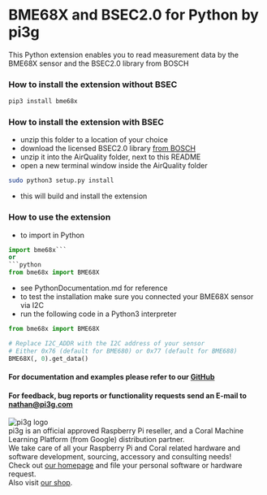 # BME68X and BSEC2.0 for Python by pi3g

This Python extension enables you to read measurement data by the BME68X sensor and the BSEC2.0 library from BOSCH

### How to install the extension without BSEC
```bash
pip3 install bme68x
```

### How to install the extension with BSEC
- unzip this folder to a location of your choice
- download the licensed BSEC2.0 library [from BOSCH](https://www.bosch-sensortec.com/software-tools/software/bme688-software/)
- unzip it into the AirQuality folder, next to this README
- open a new terminal window inside the AirQuality folder
```bash
sudo python3 setup.py install
```
- this will build and install the extension

### How to use the extension
- to import in Python
```python
import bme68x```
or
```python
from bme68x import BME68X
```
- see PythonDocumentation.md for reference
- to test the installation make sure you connected your BME68X sensor via I2C
- run the following code in a Python3 interpreter
```python
from bme68x import BME68X

# Replace I2C_ADDR with the I2C address of your sensor
# Either 0x76 (default for BME680) or 0x77 (default for BME688)
BME68X(, 0).get_data()
```

#### For documentation and examples please refer to our [GitHub](https://github.com/pi3g/bme68x-python-library)<br>
#### For feedback, bug reports or functionality requests send an E-mail to nathan@pi3g.com<br>


![pi3g logo](https://pi3g.com/wp-content/uploads/2015/06/pi3g-150px-only-transparent-e1622110450400.png)<br>
pi3g is an official approved Raspberry Pi reseller, and a Coral Machine Learning Platform (from Google) distribution partner.<br>
We take care of all your Raspberry Pi and Coral related hardware and software development, sourcing, accessory and consulting needs!<br>
Check out [our homepage](https://pi3g.com) and file your personal software or hardware request.<br>
Also visit [our shop](https://buyzero.de).<br>